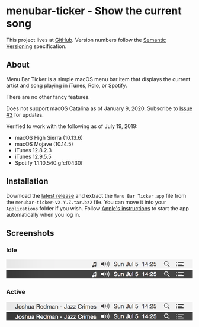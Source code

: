 # menubar-ticker - Show the current song

This project lives at [GitHub](http://github.com/serban/menubar-ticker). Version
numbers follow the [Semantic Versioning](http://semver.org) specification.


## About

Menu Bar Ticker is a simple macOS menu bar item that displays the current
artist and song playing in iTunes, Rdio, or Spotify.

There are no other fancy features.

Does not support macOS Catalina as of January 9, 2020.
Subscribe to [Issue #3](https://github.com/serban/menubar-ticker/issues/3) for updates.

Verified to work with the following as of July 19, 2019:

* macOS High Sierra (10.13.6)
* macOS Mojave (10.14.5)
* iTunes 12.8.2.3
* iTunes 12.9.5.5
* Spotify 1.1.10.540.gfcf0430f


## Installation

Download the
[latest release](http://github.com/serban/menubar-ticker/releases/latest) and
extract the `Menu Bar Ticker.app` file from the `menubar-ticker-vX.Y.Z.tar.bz2`
file. You can move it into your `Applications` folder if you wish. Follow
[Apple's instructions](https://support.apple.com/kb/ph25590) to start the app
automatically when you log in.


## Screenshots

### Idle
![Light - Idle](/screenshots/light-idle.png?raw=true)
![Dark - Idle](/screenshots/dark-idle.png?raw=true)

### Active
![Light - Active](/screenshots/light-active.png?raw=true)
![Dark - Active](/screenshots/dark-active.png?raw=true)
